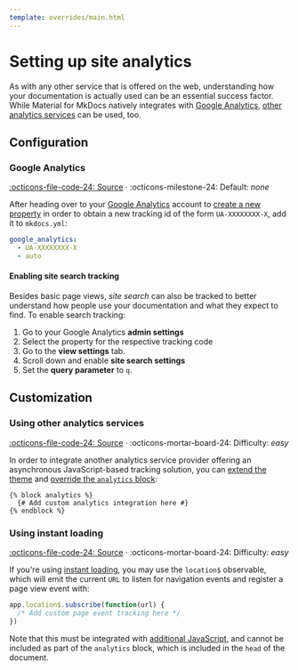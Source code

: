 ```yaml
---
template: overrides/main.html
---
```


# Setting up site analytics

As with any other service that is offered on the web, understanding how your
documentation is actually used can be an essential success factor. While
Material for MkDocs natively integrates with [Google Analytics][1], [other
analytics services][2] can be used, too.

  [1]: https://developers.google.com/analytics
  [2]: #using-other-analytics-services

## Configuration

### Google Analytics

[:octicons-file-code-24: Source][3] · :octicons-milestone-24: Default: _none_

After heading over to your [Google Analytics][1] account to [create a new
property][4] in order to obtain a new tracking id of the form `UA-XXXXXXXX-X`,
add it to `mkdocs.yml`:

``` yaml
google_analytics:
  - UA-XXXXXXXX-X
  - auto
```

  [3]: https://github.com/squidfunk/mkdocs-material/blob/master/src/partials/integrations/analytics.html
  [4]: https://support.google.com/analytics/answer/1042508

#### Enabling site search tracking

Besides basic page views, _site search_ can also be tracked to better understand
how people use your documentation and what they expect to find. To enable
search tracking:

1. Go to your Google Analytics __admin settings__
2. Select the property for the respective tracking code
3. Go to the __view settings__ tab.
4. Scroll down and enable __site search settings__
5. Set the __query parameter__ to `q`.

## Customization

### Using other analytics services

[:octicons-file-code-24: Source][2] · 
:octicons-mortar-board-24: Difficulty: _easy_

In order to integrate another analytics service provider offering an
asynchronous JavaScript-based tracking solution, you can [extend the theme][5]
and [override the `analytics` block][6]:

``` jinja
{% block analytics %}
  {# Add custom analytics integration here #}
{% endblock %}
```

  [5]: ../customization.md#extending-the-theme
  [6]: ../customization.md#overriding-blocks

### Using instant loading

[:octicons-file-code-24: Source][2] · 
:octicons-mortar-board-24: Difficulty: _easy_

If you're using [instant loading][7], you may use the `location$` observable,
which will emit the current `URL` to listen for navigation events and register
a page view event with:

``` js
app.location$.subscribe(function(url) {
  /* Add custom page event tracking here */
})
```

Note that this must be integrated with [additional JavaScript][8], and cannot be
included as part of the `analytics` block, which is included in the `head` of
the document.

  [7]: setting-up-navigation.md#instant-loading
  [8]: ../customization.md#additional-javascript
